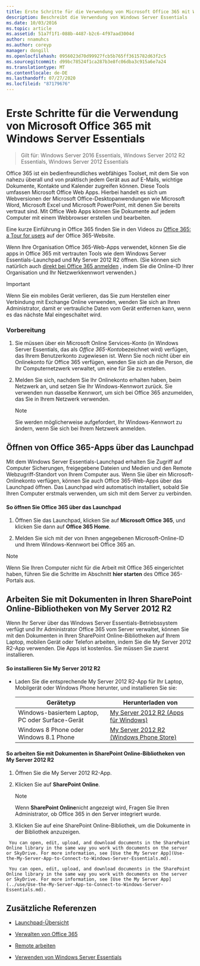 ```yaml
---
title: Erste Schritte für die Verwendung von Microsoft Office 365 mit Windows Server Essentials
description: Beschreibt die Verwendung von Windows Server Essentials
ms.date: 10/03/2016
ms.topic: article
ms.assetid: 51a7f1f1-088b-4487-b2c6-4f97aad3004d
author: nnamuhcs
ms.author: coreyp
manager: dongill
ms.openlocfilehash: 0956023d70d99927fcb5b765ff3615782d63f2c5
ms.sourcegitcommit: d99bc78524f1ca287b3e8fc06dba3c915a6e7a24
ms.translationtype: MT
ms.contentlocale: de-DE
ms.lasthandoff: 07/27/2020
ms.locfileid: "87179676"
---
```

# <a name="quick-start-guide-to-using-microsoft-office-365-with-windows-server-essentials"></a>Erste Schritte für die Verwendung von Microsoft Office 365 mit Windows Server Essentials

>Gilt für: Windows Server 2016 Essentials, Windows Server 2012 R2 Essentials, Windows Server 2012 Essentials

 Office 365 ist ein bedienfreundliches webfähiges Toolset, mit dem Sie von nahezu überall und von praktisch jedem Gerät aus auf E-Mails, wichtige Dokumente, Kontakte und Kalender zugreifen können. Diese Tools umfassen Microsoft Office Web Apps. Hierbei handelt es sich um Webversionen der Microsoft Office-Desktopanwendungen wie Microsoft Word, Microsoft Excel und Microsoft PowerPoint, mit denen Sie bereits vertraut sind. Mit Office Web Apps können Sie Dokumente auf jedem Computer mit einem Webbrowser erstellen und bearbeiten.

 Eine kurze Einführung in Office 365 finden Sie in den Videos zu [Office 365: a Tour for users](https://onlinehelp.microsoft.com/office365-smallbusinesses/hh534379.aspx) auf der Office 365-Website.

 Wenn Ihre Organisation Office 365-Web-Apps verwendet, können Sie die apps in Office 365 mit vertrauten Tools wie dem Windows Server Essentials-Launchpad und My Server 2012 R2 öffnen. (Sie können sich natürlich auch [direkt bei Office 365 anmelden](https://login.microsoftonline.com/login.srf?wa=wsignin1.0&rpsnv=2&ct=1384059583&rver=6.1.6206.0&wp=MBI_KEY&wreply=https:%2F%2Fwww.outlook.com%2Fowa%2F&id=260563&whr=students.tamuk.edu&CBCXT=out) , indem Sie die Online-ID Ihrer Organisation und Ihr Netzwerkkennwort verwenden.)

> [!IMPORTANT]
>  Wenn Sie ein mobiles Gerät verlieren, das Sie zum Herstellen einer Verbindung mit Exchange Online verwenden, wenden Sie sich an Ihren Administrator, damit er vertrauliche Daten vom Gerät entfernen kann, wenn es das nächste Mal eingeschaltet wird.

### <a name="before-you-begin"></a>Vorbereitung

1.  Sie müssen über ein Microsoft Online Services-Konto (in Windows Server Essentials, das als *Office 365-Konto*bezeichnet wird) verfügen, das Ihrem Benutzerkonto zugewiesen ist. Wenn Sie noch nicht über ein Onlinekonto für Office 365 verfügen, wenden Sie sich an die Person, die Ihr Computernetzwerk verwaltet, um eine für Sie zu erstellen.

2.  Melden Sie sich, nachdem Sie Ihr Onlinekonto erhalten haben, beim Netzwerk an, und setzen Sie Ihr Windows-Kennwort zurück. Sie verwenden nun dasselbe Kennwort, um sich bei Office 365 anzumelden, das Sie in Ihrem Netzwerk verwenden.

    > [!NOTE]
    >  Sie werden möglicherweise aufgefordert, Ihr Windows-Kennwort zu ändern, wenn Sie sich bei Ihrem Netzwerk anmelden.

## <a name="open-office-365-apps-from-the-launchpad"></a>Öffnen von Office 365-Apps über das Launchpad
 Mit dem Windows Server Essentials-Launchpad erhalten Sie Zugriff auf Computer Sicherungen, freigegebene Dateien und Medien und den Remote Webzugriff-Standort von Ihrem Computer aus. Wenn Sie über ein Microsoft-Onlinekonto verfügen, können Sie auch Office 365-Web-Apps über das Launchpad öffnen. Das Launchpad wird automatisch installiert, sobald Sie Ihren Computer erstmals verwenden, um sich mit dem Server zu verbinden.

#### <a name="to-open-office-365-from-the-launchpad"></a>So öffnen Sie Office 365 über das Launchpad

1.  Öffnen Sie das Launchpad, klicken Sie auf **Microsoft Office 365**, und klicken Sie dann auf **Office 365 Home**.

2.  Melden Sie sich mit der von Ihnen angegebenen Microsoft-Online-ID und Ihrem Windows-Kennwort bei Office 365 an.

> [!NOTE]
>  Wenn Sie Ihren Computer nicht für die Arbeit mit Office 365 eingerichtet haben, führen Sie die Schritte im Abschnitt **hier starten** des Office 365-Portals aus.

## <a name="work-with-documents-in-your-sharepoint-online-libraries-from-my-server-2012-r2"></a>Arbeiten Sie mit Dokumenten in Ihren SharePoint Online-Bibliotheken von My Server 2012 R2
 Wenn Ihr Server über das Windows Server Essentials-Betriebssystem verfügt und Ihr Administrator Office 365 vom Server verwaltet, können Sie mit den Dokumenten in Ihren SharePoint Online-Bibliotheken auf Ihrem Laptop, mobilen Gerät oder Telefon arbeiten, indem Sie die My Server 2012 R2-App verwenden. Die Apps ist kostenlos. Sie müssen Sie zuerst installieren.

#### <a name="to-install-my-server-2012-r2"></a>So installieren Sie My Server 2012 R2

-   Laden Sie die entsprechende My Server 2012 R2-App für Ihr Laptop, Mobilgerät oder Windows Phone herunter, und installieren Sie sie:

    |Gerätetyp|Herunterladen von|
    |-----------------|-------------------|
    |Windows-basiertem Laptop, PC oder Surface-Gerät|[My Server 2012 R2 (Apps für Windows)](https://apps.microsoft.com/windows/app/my-server-2012-r2/67e86695-bda3-4f32-96c4-2e20e56f1cf3)|
    | Windows 8 Phone oder Windows 8.1 Phone|[My Server 2012 R2 (Windows Phone Store)](http://www.windowsphone.com/store/app/my-server-2012-r2/44f596b5-0477-4096-b96e-ddd6ef64ad6b)|

#### <a name="to-work-with-documents-in-sharepoint-online-libraries-from-my-server-2012-r2"></a>So arbeiten Sie mit Dokumenten in SharePoint Online-Bibliotheken von My Server 2012 R2

1.  Öffnen Sie die My Server 2012 R2-App.

2.  Klicken Sie auf **SharePoint Online**.

    > [!NOTE]
    >  Wenn **SharePoint Online**nicht angezeigt wird, Fragen Sie Ihren Administrator, ob Office 365 in den Server integriert wurde.

3.  Klicken Sie auf eine SharePoint Online-Bibliothek, um die Dokumente in der Bibliothek anzuzeigen.


~~~
 You can open, edit, upload, and download documents in the SharePoint Online library in the same way you work with documents on the server or SkyDrive. For more information, see [Use the My Server App](Use-the-My-Server-App-to-Connect-to-Windows-Server-Essentials.md).

 You can open, edit, upload, and download documents in the SharePoint Online library in the same way you work with documents on the server or SkyDrive. For more information, see [Use the My Server App](../use/Use-the-My-Server-App-to-Connect-to-Windows-Server-Essentials.md).
~~~


## <a name="additional-references"></a>Zusätzliche Referenzen

-   [Launchpad-Übersicht](../manage/Overview-of-the-Launchpad-in-Windows-Server-Essentials.md)

-   [Verwalten von Office 365](../manage/Manage-Office-365-in-Windows-Server-Essentials.md)

-   [Remote arbeiten](Work-Remotely-in-Windows-Server-Essentials.md)

-   [Verwenden von Windows Server Essentials](Use-Windows-Server-Essentials.md)

